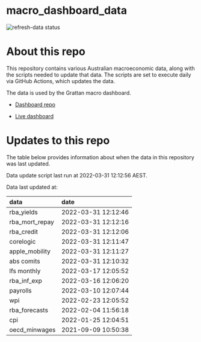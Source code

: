 
<!-- README.md is generated from README.Rmd. Please edit that file -->

# macro\_dashboard\_data

<!-- badges: start -->

![refresh-data
status](https://github.com/grattan/macro_dashboard_data/workflows/refresh-data/badge.svg)

<!-- badges: end -->

# About this repo

This repository contains various Australian macroeconomic data, along
with the scripts needed to update that data. The scripts are set to
execute daily via GitHub Actions, which updates the data.

The data is used by the Grattan macro dashboard.

  - [Dashboard repo](https://github.com/grattan/macrodashboard)

  - [Live dashboard](https://mattcowgill.shinyapps.io/macrodashboard/)

# Updates to this repo

The table below provides information about when the data in this
repository was last updated.

Data update script last run at 2022-03-31 12:12:56 AEST.

Data last updated at:

| data             | date                |
| :--------------- | :------------------ |
| rba\_yields      | 2022-03-31 12:12:46 |
| rba\_mort\_repay | 2022-03-31 12:12:16 |
| rba\_credit      | 2022-03-31 12:12:06 |
| corelogic        | 2022-03-31 12:11:47 |
| apple\_mobility  | 2022-03-31 12:11:27 |
| abs comits       | 2022-03-31 12:10:32 |
| lfs monthly      | 2022-03-17 12:05:52 |
| rba\_inf\_exp    | 2022-03-16 12:06:20 |
| payrolls         | 2022-03-10 12:07:44 |
| wpi              | 2022-02-23 12:05:52 |
| rba\_forecasts   | 2022-02-04 11:56:18 |
| cpi              | 2022-01-25 12:04:51 |
| oecd\_minwages   | 2021-09-09 10:50:38 |
